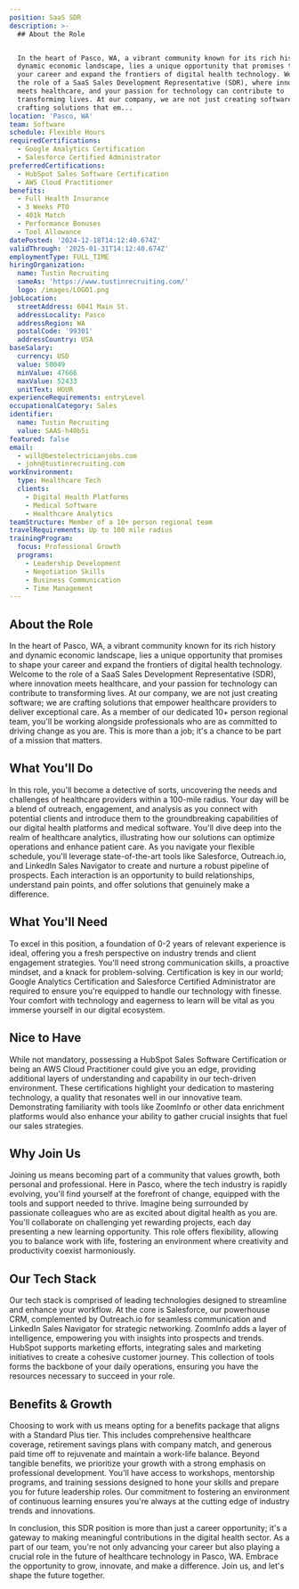 ```yaml
---
position: SaaS SDR
description: >-
  ## About the Role


  In the heart of Pasco, WA, a vibrant community known for its rich history and
  dynamic economic landscape, lies a unique opportunity that promises to shape
  your career and expand the frontiers of digital health technology. Welcome to
  the role of a SaaS Sales Development Representative (SDR), where innovation
  meets healthcare, and your passion for technology can contribute to
  transforming lives. At our company, we are not just creating software; we are
  crafting solutions that em...
location: 'Pasco, WA'
team: Software
schedule: Flexible Hours
requiredCertifications:
  - Google Analytics Certification
  - Salesforce Certified Administrator
preferredCertifications:
  - HubSpot Sales Software Certification
  - AWS Cloud Practitioner
benefits:
  - Full Health Insurance
  - 3 Weeks PTO
  - 401k Match
  - Performance Bonuses
  - Tool Allowance
datePosted: '2024-12-18T14:12:40.674Z'
validThrough: '2025-01-31T14:12:40.674Z'
employmentType: FULL_TIME
hiringOrganization:
  name: Tustin Recruiting
  sameAs: 'https://www.tustinrecruiting.com/'
  logo: /images/LOGO1.png
jobLocation:
  streetAddress: 6041 Main St.
  addressLocality: Pasco
  addressRegion: WA
  postalCode: '99301'
  addressCountry: USA
baseSalary:
  currency: USD
  value: 50049
  minValue: 47666
  maxValue: 52433
  unitText: HOUR
experienceRequirements: entryLevel
occupationalCategory: Sales
identifier:
  name: Tustin Recruiting
  value: SAAS-h40b5i
featured: false
email:
  - will@bestelectricianjobs.com
  - john@tustinrecruiting.com
workEnvironment:
  type: Healthcare Tech
  clients:
    - Digital Health Platforms
    - Medical Software
    - Healthcare Analytics
teamStructure: Member of a 10+ person regional team
travelRequirements: Up to 100 mile radius
trainingProgram:
  focus: Professional Growth
  programs:
    - Leadership Development
    - Negotiation Skills
    - Business Communication
    - Time Management
---
```




## About the Role

In the heart of Pasco, WA, a vibrant community known for its rich history and dynamic economic landscape, lies a unique opportunity that promises to shape your career and expand the frontiers of digital health technology. Welcome to the role of a SaaS Sales Development Representative (SDR), where innovation meets healthcare, and your passion for technology can contribute to transforming lives. At our company, we are not just creating software; we are crafting solutions that empower healthcare providers to deliver exceptional care. As a member of our dedicated 10+ person regional team, you'll be working alongside professionals who are as committed to driving change as you are. This is more than a job; it's a chance to be part of a mission that matters.

## What You'll Do

In this role, you'll become a detective of sorts, uncovering the needs and challenges of healthcare providers within a 100-mile radius. Your day will be a blend of outreach, engagement, and analysis as you connect with potential clients and introduce them to the groundbreaking capabilities of our digital health platforms and medical software. You'll dive deep into the realm of healthcare analytics, illustrating how our solutions can optimize operations and enhance patient care. As you navigate your flexible schedule, you'll leverage state-of-the-art tools like Salesforce, Outreach.io, and LinkedIn Sales Navigator to create and nurture a robust pipeline of prospects. Each interaction is an opportunity to build relationships, understand pain points, and offer solutions that genuinely make a difference.

## What You'll Need

To excel in this position, a foundation of 0-2 years of relevant experience is ideal, offering you a fresh perspective on industry trends and client engagement strategies. You'll need strong communication skills, a proactive mindset, and a knack for problem-solving. Certification is key in our world; Google Analytics Certification and Salesforce Certified Administrator are required to ensure you're equipped to handle our technology with finesse. Your comfort with technology and eagerness to learn will be vital as you immerse yourself in our digital ecosystem.

## Nice to Have

While not mandatory, possessing a HubSpot Sales Software Certification or being an AWS Cloud Practitioner could give you an edge, providing additional layers of understanding and capability in our tech-driven environment. These certifications highlight your dedication to mastering technology, a quality that resonates well in our innovative team. Demonstrating familiarity with tools like ZoomInfo or other data enrichment platforms would also enhance your ability to gather crucial insights that fuel our sales strategies.

## Why Join Us

Joining us means becoming part of a community that values growth, both personal and professional. Here in Pasco, where the tech industry is rapidly evolving, you'll find yourself at the forefront of change, equipped with the tools and support needed to thrive. Imagine being surrounded by passionate colleagues who are as excited about digital health as you are. You'll collaborate on challenging yet rewarding projects, each day presenting a new learning opportunity. This role offers flexibility, allowing you to balance work with life, fostering an environment where creativity and productivity coexist harmoniously.

## Our Tech Stack

Our tech stack is comprised of leading technologies designed to streamline and enhance your workflow. At the core is Salesforce, our powerhouse CRM, complemented by Outreach.io for seamless communication and LinkedIn Sales Navigator for strategic networking. ZoomInfo adds a layer of intelligence, empowering you with insights into prospects and trends. HubSpot supports marketing efforts, integrating sales and marketing initiatives to create a cohesive customer journey. This collection of tools forms the backbone of your daily operations, ensuring you have the resources necessary to succeed in your role.

## Benefits & Growth

Choosing to work with us means opting for a benefits package that aligns with a Standard Plus tier. This includes comprehensive healthcare coverage, retirement savings plans with company match, and generous paid time off to rejuvenate and maintain a work-life balance. Beyond tangible benefits, we prioritize your growth with a strong emphasis on professional development. You'll have access to workshops, mentorship programs, and training sessions designed to hone your skills and prepare you for future leadership roles. Our commitment to fostering an environment of continuous learning ensures you're always at the cutting edge of industry trends and innovations.

In conclusion, this SDR position is more than just a career opportunity; it's a gateway to making meaningful contributions in the digital health sector. As a part of our team, you're not only advancing your career but also playing a crucial role in the future of healthcare technology in Pasco, WA. Embrace the opportunity to grow, innovate, and make a difference. Join us, and let's shape the future together.